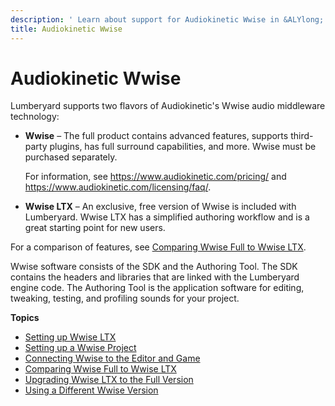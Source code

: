 ```yaml
---
description: ' Learn about support for Audiokinetic Wwise in &ALYlong;. '
title: Audiokinetic Wwise
---
```

# Audiokinetic Wwise<a name="audio-wwise"></a>

Lumberyard supports two flavors of Audiokinetic's Wwise audio middleware technology:
+ **Wwise** – The full product contains advanced features, supports third\-party plugins, has full surround capabilities, and more\. Wwise must be purchased separately\. 

  For information, see [https://www\.audiokinetic\.com/pricing/](https://www.audiokinetic.com/pricing/) and [https://www\.audiokinetic\.com/licensing/faq/](https://www.audiokinetic.com/licensing/faq/)\.
+ **Wwise LTX** – An exclusive, free version of Wwise is included with Lumberyard\. Wwise LTX has a simplified authoring workflow and is a great starting point for new users\.

For a comparison of features, see [Comparing Wwise Full to Wwise LTX](audio-wwise-ltx-full-comparison.md)\.

Wwise software consists of the SDK and the Authoring Tool\. The SDK contains the headers and libraries that are linked with the Lumberyard engine code\. The Authoring Tool is the application software for editing, tweaking, testing, and profiling sounds for your project\.

**Topics**
+ [Setting up Wwise LTX](audio-wwise-using.md)
+ [Setting up a Wwise Project](audio-wwise-project-setting-up.md)
+ [Connecting Wwise to the Editor and Game](audio-wwise-connecting-editor-game.md)
+ [Comparing Wwise Full to Wwise LTX](audio-wwise-ltx-full-comparison.md)
+ [Upgrading Wwise LTX to the Full Version](audio-wwise-upgrade.md)
+ [Using a Different Wwise Version](audio-wwise-advanced-version-configuration.md)